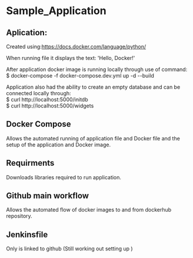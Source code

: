 # Sample_Application

## Aplication:

Created using:https://docs.docker.com/language/python/

When running file it displays the text: 'Hello, Docker!'

After application docker image is running locally through use of command: <br />
$ docker-compose -f docker-compose.dev.yml up -d --build

Application also had the ability to create an empty database and can be connected locally through: <br />
$ curl http://localhost:5000/initdb <br />
$ curl http://localhost:5000/widgets

## Docker Compose

Allows the automated running of application file and Docker file and the setup of the application and Docker image.

## Requirments

Downloads libraries required to run application.

## Github main workflow

Allows the automated flow of docker images to and from dockerhub repository.

## Jenkinsfile

Only is linked to github (Still working out setting up )
